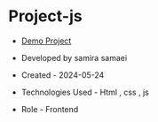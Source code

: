 # Project-js

- [Demo Project](https://samirasamaei.github.io/Project-js/)

- Developed by samira samaei

- Created - 2024-05-24

- Technologies Used - Html , css , js 

- Role - Frontend

